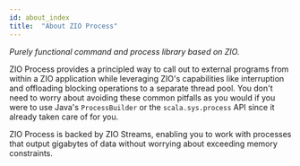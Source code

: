 ```yaml
---
id: about_index
title:  "About ZIO Process"
---
```


_Purely functional command and process library based on ZIO._

ZIO Process provides a principled way to call out to external programs from within a ZIO application
while leveraging ZIO's capabilities like interruption and offloading blocking operations to a
separate thread pool. You don't need to worry about avoiding these common pitfalls as you would if
you were to use Java's `ProcessBuilder` or the `scala.sys.process` API since it already taken care
of for you.
                
ZIO Process is backed by ZIO Streams, enabling you to work with processes that output gigabytes of
data without worrying about exceeding memory constraints.
